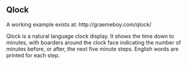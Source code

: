 <h2>Qlock</h2>
<p>A working example exists at: http://graemeboy.com/qlock/</p>
<p>Qlock is a natural language clock display. It shows the time down to minutes, with boarders around the clock face indicating the number of minutes before, or after, the next five minute steps. English words are printed for each step.</p>
